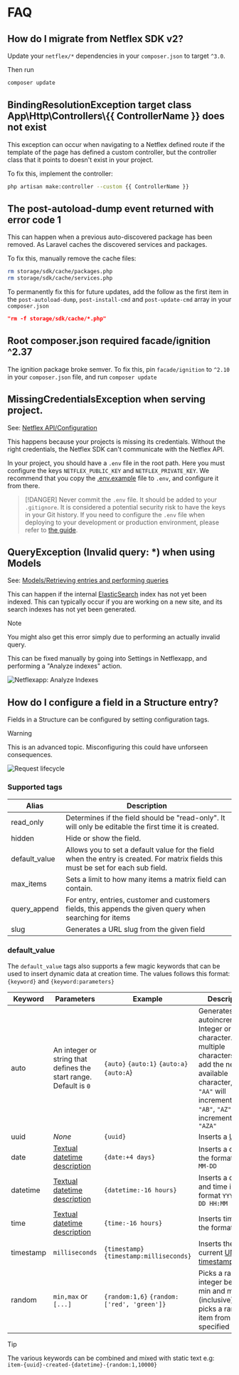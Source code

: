 # FAQ

## How do I migrate from Netflex SDK v2?

Update your `netflex/*` dependencies in your `composer.json` to target `^3.0`.

Then run

```bash
composer update
```

## BindingResolutionException target class App\\Http\\Controllers\\{{ ControllerName }} does not exist

This exception can occur when navigating to a Netflex defined route if the template of the page has defined a custom controller, but the controller class that it points to doesn't exist in your project.

To fix this, implement the controller:

```bash
php artisan make:controller --custom {{ ControllerName }}
```

## The post-autoload-dump event returned with error code 1

This can happen when a previous auto-discovered package has been removed. As Laravel caches the discovered services and packages.

To fix this, manually remove the cache files:

```bash
rm storage/sdk/cache/packages.php
rm storage/sdk/cache/services.php
```

To permanently fix this for future updates, add the follow as the first item in the `post-autoload-dump`, `post-install-cmd` and `post-update-cmd` array in your `composer.json`

```json
"rm -f storage/sdk/cache/*.php"
```

## Root composer.json required facade/ignition ^2.37

The ignition package broke semver. To fix this, pin `facade/ignition` to `^2.10` in your `composer.json` file, and run `composer update`

## MissingCredentialsException when serving project.

See: [Netflex API/Configuration](/docs/api.md?id=configuration)

This happens because your projects is missing its credentials. Without the right credentials, the Netflex SDK can't communicate with the Netflex API.

In your project, you should have a `.env` file in the root path. Here you must configure the keys `NETFLEX_PUBLIC_KEY` and `NETFLEX_PRIVATE_KEY`. We recommend that you copy the [.env.example](https://github.com/NetflexSites/sdk-template-standard/blob/dev/.env.example) file to `.env`, and configure it from there.

> [!DANGER]
> Never commit the `.env` file. It should be added to your `.gitignore`. It is considered a potential security risk to have the keys in your Git history. If you need to configure the `.env` file when deploying to your development or production environment, please refer to [the guide](#configuring-environment-variables).

## QueryException (Invalid query: *) when using Models

See: [Models/Retrieving entries and performing queries](/docs/models.md?id=retrieving-entries-and-performing-queries)

This can happen if the internal [ElasticSearch](https://www.elastic.co/) index has not yet been indexed. This can typically occur if you are working on a new site, and its search indexes has not yet been generated.

> [!NOTE]
> You might also get this error simply due to performing an actually invalid query.

This can be fixed manually by going into Settings in Netflexapp, and performing a "Analyze indexes" action.

![Netflexapp: Analyze Indexes](../assets/netflexapp_analyze_indexes.png)

## How do I configure a field in a Structure entry?

Fields in a Structure can be configured by setting configuration tags.

> [!WARNING]
> This is an advanced topic. Misconfiguring this could have unforseen consequences.

![Request lifecycle](../assets/structure_field_tags.png)

### Supported tags

| Alias         | Description                                                                                                                       |
|---------------|-----------------------------------------------------------------------------------------------------------------------------------|
| read_only     | Determines if the field should be "read-only". It will only be editable the first time it is created.                             |
| hidden        | Hide or show the field.                                                                                                           |
| default_value | Allows you to set a default value for the field when the entry is created. For matrix fields this must be set for each sub field. |
| max_items     | Sets a limit to how many items a matrix field can contain.                                                                        |
| query_append  | For entry, entries, customer and customers fields, this appends the given query when searching for items                          |
| slug          | Generates a URL slug from the given field                                                                                         |

### default_value

The `default_value` tags also supports a few magic keywords that can be used to insert dynamic data at creation time.
The values follows this format: `{keyword}` and `{keyword:parameters}`

| Keyword   | Parameters                                                                            | Example                                                           | Description                                                                                             |
|-----------|---------------------------------------------------------------------------------------|-------------------------------------------------------------------|---------------------------------------------------------------------------------------------------------|
| auto      | An integer or string that defines the start range. Default is `0`                     | `{auto}` `{auto:1}` `{auto:a}` `{auto:A`}                         | Generates an autoincrementing Integer or character. If multiple characters, it will add the next available character, e.g. `"AA"` will increment to `"AB"`, `"AZ"` will increment to `"AZA"` |
| uuid      | *None*                                                                                | `{uuid}`                                                          | Inserts a [UUID](https://en.wikipedia.org/wiki/Universally_unique_identifier)                           |
| date      | [Textual datetime description](https://www.php.net/manual/en/function.strtotime.php)  | `{date:+4 days}`                                                  | Inserts a date in the format `YYYY-MM-DD`                                                               |
| datetime  | [Textual datetime description](https://www.php.net/manual/en/function.strtotime.php)  | `{datetime:-16 hours}`                                            | Inserts a date and time in the format `YYYY-MM-DD HH:MM`                                                |
| time      | [Textual datetime description](https://www.php.net/manual/en/function.strtotime.php)  | `{time:-16 hours}`                                                | Inserts time in the format `HH:MM`                                                                      |
| timestamp | `milliseconds`                                                                        | `{timestamp}` `{timestamp:milliseconds}`                          | Inserts the current [UNIX timestamp](https://en.wikipedia.org/wiki/Unix_time)                           |
| random    | `min,max` or `[...]`                                                                  | `{random:1,6}` `{random:['red', 'green']}`                        | Picks a random integer between min and max (inclusive), or picks a random item from the specified array |

> [!TIP]
> The various keywords can be combined and mixed with static text e.g: `item-{uuid}-created-{datetime}-{random:1,10000}`
